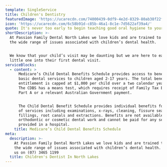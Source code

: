 ```yaml
---
template: SingleService
title: Children's Dentistry
featuredImage: 'https://ucarecdn.com/74000439-0df9-4e2d-8329-80ab38f22fb3/'
icon: 'https://ucarecdn.com/6c58b91d-c85b-46a1-8c1e-7d5622af39a4/'
quote: It's never too early to begin teaching good oral hygiene to your children.
shortDescription: >-
  At Passion Family Dental North Lakes we love kids and are trained to handle
  the wide range of issues associated with children’s dental health.  


  We know that your child’s visit may be daunting but we are here to ease your
  little one into their first dental visit.
serviceBlocks:
  - content: >
      Medicare’s Child Dental Benefits Schedule provides access to benefits for
      basic dental services to children aged 2-17 years. The total benefit
      entitlement is capped at $1,000 per child over a two calendar year period.
      The CDBS has a means test, which requires receipt of Family Tax Benefit
      Part A or a relevant Australian Government payment.


      The Child Dental Benefit Schedule provides individual benefits for a range
      of services including examinations, x-rays, cleaning, fissure sealing,
      fillings, root canals and extractions. Benefits are not available for
      orthodontic or cosmetic dental work and cannot be paid for any services
      provided in a hospital.
    title: Medicare’s Child Dental Benefits Schedule
meta:
  description: >-
    At Passion Family Dental North Lakes we love kids and are trained to handle
    the wide range of issues associated with children’s dental health. Contact
    us on (07) 3465 1199
  title: Children's Dentist In North Lakes
---
```


